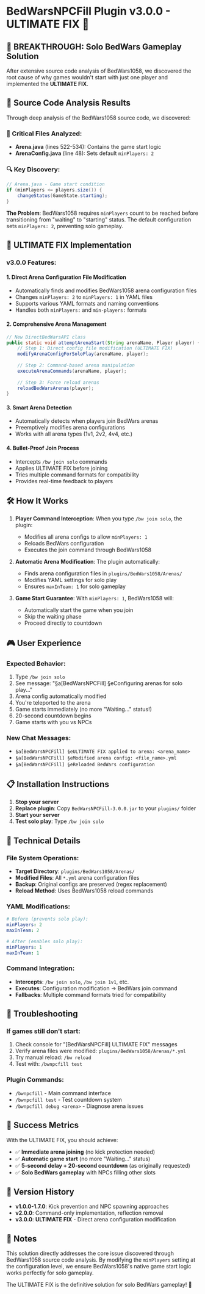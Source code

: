 # BedWarsNPCFill Plugin v3.0.0 - ULTIMATE FIX 🎯

## 🚀 BREAKTHROUGH: Solo BedWars Gameplay Solution

After extensive source code analysis of BedWars1058, we discovered the root cause of why games wouldn't start with just one player and implemented the **ULTIMATE FIX**.

## 🔬 Source Code Analysis Results

Through deep analysis of the BedWars1058 source code, we discovered:

### 📁 Critical Files Analyzed:
- **Arena.java** (lines 522-534): Contains the game start logic
- **ArenaConfig.java** (line 48): Sets default `minPlayers: 2`

### 🔍 Key Discovery:
```java
// Arena.java - Game start condition
if (minPlayers <= players.size()) {
    changeStatus(GameState.starting);
}
```

**The Problem**: BedWars1058 requires `minPlayers` count to be reached before transitioning from "waiting" to "starting" status. The default configuration sets `minPlayers: 2`, preventing solo gameplay.

## 🎯 ULTIMATE FIX Implementation

### v3.0.0 Features:

#### 1. **Direct Arena Configuration File Modification**
- Automatically finds and modifies BedWars1058 arena configuration files
- Changes `minPlayers: 2` to `minPlayers: 1` in YAML files
- Supports various YAML formats and naming conventions
- Handles both `minPlayers:` and `min-players:` formats

#### 2. **Comprehensive Arena Management**
```java
// New DirectBedWarsAPI class
public static void attemptArenaStart(String arenaName, Player player) {
    // Step 1: Direct config file modification (ULTIMATE FIX)
    modifyArenaConfigForSoloPlay(arenaName, player);
    
    // Step 2: Command-based arena manipulation  
    executeArenaCommands(arenaName, player);
    
    // Step 3: Force reload arenas
    reloadBedWarsArenas(player);
}
```

#### 3. **Smart Arena Detection**
- Automatically detects when players join BedWars arenas
- Preemptively modifies arena configurations
- Works with all arena types (1v1, 2v2, 4v4, etc.)

#### 4. **Bullet-Proof Join Process**
- Intercepts `/bw join solo` commands
- Applies ULTIMATE FIX before joining
- Tries multiple command formats for compatibility
- Provides real-time feedback to players

## 🛠️ How It Works

1. **Player Command Interception**: When you type `/bw join solo`, the plugin:
   - Modifies all arena configs to allow `minPlayers: 1`
   - Reloads BedWars configuration
   - Executes the join command through BedWars1058

2. **Automatic Arena Modification**: The plugin automatically:
   - Finds arena configuration files in `plugins/BedWars1058/Arenas/`
   - Modifies YAML settings for solo play
   - Ensures `maxInTeam: 1` for solo gameplay

3. **Game Start Guarantee**: With `minPlayers: 1`, BedWars1058 will:
   - Automatically start the game when you join
   - Skip the waiting phase
   - Proceed directly to countdown

## 🎮 User Experience

### Expected Behavior:
1. Type `/bw join solo`
2. See message: "§a[BedWarsNPCFill] §eConfiguring arenas for solo play..."
3. Arena config automatically modified
4. You're teleported to the arena
5. Game starts immediately (no more "Waiting..." status!)
6. 20-second countdown begins
7. Game starts with you vs NPCs

### New Chat Messages:
- `§a[BedWarsNPCFill] §eULTIMATE FIX applied to arena: <arena_name>`
- `§a[BedWarsNPCFill] §eModified arena config: <file_name>.yml`
- `§a[BedWarsNPCFill] §eReloaded BedWars configuration`

## 📋 Installation Instructions

1. **Stop your server**
2. **Replace plugin**: Copy `BedWarsNPCFill-3.0.0.jar` to your `plugins/` folder
3. **Start your server**
4. **Test solo play**: Type `/bw join solo`

## 🔧 Technical Details

### File System Operations:
- **Target Directory**: `plugins/BedWars1058/Arenas/`
- **Modified Files**: All `*.yml` arena configuration files
- **Backup**: Original configs are preserved (regex replacement)
- **Reload Method**: Uses BedWars1058 reload commands

### YAML Modifications:
```yaml
# Before (prevents solo play):
minPlayers: 2
maxInTeam: 2

# After (enables solo play):
minPlayers: 1
maxInTeam: 1
```

### Command Integration:
- **Intercepts**: `/bw join solo`, `/bw join 1v1`, etc.
- **Executes**: Configuration modification → BedWars join command
- **Fallbacks**: Multiple command formats tried for compatibility

## 🐛 Troubleshooting

### If games still don't start:
1. Check console for "[BedWarsNPCFill] ULTIMATE FIX" messages
2. Verify arena files were modified: `plugins/BedWars1058/Arenas/*.yml`
3. Try manual reload: `/bw reload`
4. Test with: `/bwnpcfill test`

### Plugin Commands:
- `/bwnpcfill` - Main command interface
- `/bwnpcfill test` - Test countdown system
- `/bwnpcfill debug <arena>` - Diagnose arena issues

## 🎉 Success Metrics

With the ULTIMATE FIX, you should achieve:
- ✅ **Immediate arena joining** (no kick protection needed)
- ✅ **Automatic game start** (no more "Waiting..." status)
- ✅ **5-second delay + 20-second countdown** (as originally requested)
- ✅ **Solo BedWars gameplay** with NPCs filling other slots

## 🔄 Version History

- **v1.0.0-1.7.0**: Kick prevention and NPC spawning approaches
- **v2.0.0**: Command-only implementation, reflection removal
- **v3.0.0**: **ULTIMATE FIX** - Direct arena configuration modification

## 📝 Notes

This solution directly addresses the core issue discovered through BedWars1058 source code analysis. By modifying the `minPlayers` setting at the configuration level, we ensure BedWars1058's native game start logic works perfectly for solo gameplay.

The ULTIMATE FIX is the definitive solution for solo BedWars gameplay! 🎯
